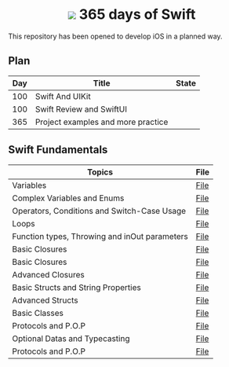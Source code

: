 <h1 align=center> <img src="https://ideias.avancadas.info/images/Apple-Swift.png" widht=20> 365 days of Swift </h1>
This repository has been opened to develop iOS in a planned way.

## Plan

| Day | Title                              | State         | 
|-----|------------------------------------| ------------- | 
| 100 | Swift And UIKit                    |               |
| 100 | Swift Review and SwiftUI           |               |
| 365 | Project examples and more practice |               |

## Swift Fundamentals 
| Topics                                        | File                                                                                                                                                        |
|-----------------------------------------------|-------------------------------------------------------------------------------------------------------------------------------------------------------------|
| Variables                                     | <a href="https://github.com/devmehmetates/365-day-of-code/blob/main/Swift%20Documents%20Day1-15/day1(Variables).md">File</a>                                |
| Complex Variables and Enums                   | <a href="https://github.com/devmehmetates/365-day-of-code/blob/main/Swift%20Documents%20Day1-15/day2(Complex%20Datas%20And%20Variable%20Types).md">File</a> |
| Operators, Conditions and Switch-Case Usage   | <a href="https://github.com/devmehmetates/365-day-of-code/blob/main/Swift%20Documents%20Day1-15/day3(Operators%20and%20Conditions).md">File</a>            |
| Loops                                         | <a href="https://github.com/devmehmetates/365-day-of-code/blob/main/Swift%20Documents%20Day1-15/day4(Loops).md">File</a>                                    |
| Function types, Throwing and inOut parameters | <a href="https://github.com/devmehmetates/365-day-of-code/blob/main/Swift%20Documents%20Day1-15/day5(Functions).md">File</a>                                |
| Basic Closures                                | <a href="https://github.com/devmehmetates/365-day-of-code/blob/main/Swift%20Documents%20Day1-15/day6(Closures-1).md">File</a>                               |
| Basic Closures                                | <a href="https://github.com/devmehmetates/365-day-of-code/blob/main/Swift%20Documents%20Day1-15/day7(Closures-2).md">File</a>                               |
| Advanced Closures                             | <a href="https://github.com/devmehmetates/365-day-of-code/blob/main/Swift%20Documents%20Day1-15/day7(Closures-2).md">File</a>                               |
| Basic Structs and String Properties           | <a href="https://github.com/devmehmetates/365-day-of-code/blob/main/Swift%20Documents%20Day1-15/day8(Structs-1%20and%20Properties).md">File</a>             |
| Advanced Structs                              | <a href="https://github.com/devmehmetates/365-day-of-code/blob/main/Swift%20Documents%20Day1-15/day9(Structs-2).md">File</a>                                |
| Basic Classes                                 | <a href="https://github.com/devmehmetates/365-day-of-code/blob/main/Swift%20Documents%20Day1-15/day10(Classes).md">File</a>                                 |
| Protocols and P.O.P                           | <a href="https://github.com/devmehmetates/365-day-of-code/blob/main/Swift%20Documents%20Day1-15/day11(Protocols).md">File</a>                               |
| Optional Datas and Typecasting                | <a href="https://github.com/devmehmetates/365-day-of-code/blob/main/Swift%20Documents%20Day1-15/day12(Optionals).md">File</a>                               |
| Protocols and P.O.P                           | <a href="https://github.com/devmehmetates/365-day-of-code/blob/main/Swift%20Documents%20Day1-15/day11(Protocols).md">File</a>                               |
